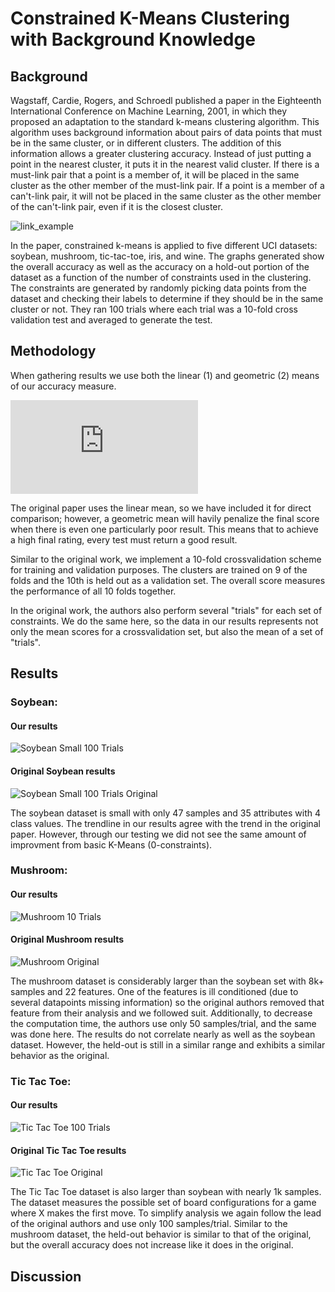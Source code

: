 # Constrained K-Means Clustering with Background Knowledge

## Background

Wagstaff, Cardie, Rogers, and Schroedl published a paper in the Eighteenth International Conference on Machine Learning, 2001, in which they proposed an adaptation to the standard k-means clustering algorithm. This algorithm uses background information about pairs of data points that must be in the same cluster, or in different clusters. The addition of this information allows a greater clustering accuracy. Instead of just putting a point in the nearest cluster, it puts it in the nearest valid cluster. If there is a must-link pair that a point is a member of, it will be placed in the same cluster as the other member of the must-link pair. If a point is a member of a can't-link pair, it will not be placed in the same cluster as the other member of the can't-link pair, even if it is the closest cluster. 

![link_example](figures/link_violation_example.png)

In the paper, constrained k-means is applied to five different UCI datasets: soybean, mushroom, tic-tac-toe, iris, and wine. The graphs generated show the overall accuracy as well as the accuracy on a hold-out portion of the dataset as a function of the number of constraints used in the clustering. The constraints are generated by randomly picking data points from the dataset and checking their labels to determine if they should be in the same cluster or not. They ran 100 trials where each trial was a 10-fold cross validation test and averaged to generate the test.

## Methodology

When gathering results we use both the linear (1) and geometric (2) means of our accuracy measure.

![mean_eqs](http://www.sciweavers.org/tex2img.php?eq=%281%29%5Cquad%5Cmu%20%26%3D%20%5Cfrac%7B1%7D%7Bn%7D%5Csum_%7Bi%3D1%7D%5E%7Bn%7Df%28x_i%2Cy_i%29%5C%5C%0A%282%29%5Cquad%5Cmu%20%26%3D%20%5Csqrt%5B%5Cleftroot%7B-1%7D%5Cuproot%7B1%7Dn%5D%7B%5Cprod_%7Bi%3D1%7D%5E%7Bn%7Df%28x_i%2Cy_i%29%7D&bc=White&fc=Black&im=jpg&fs=12&ff=arev&edit=0)

The original paper uses the linear mean, so we have included it for direct comparison; however, a geometric mean will havily penalize the final score when there is even one particularly poor result. This means that to achieve a high final rating, every test must return a good result.

Similar to the original work, we implement a 10-fold crossvalidation scheme for training and validation purposes. The clusters are trained on 9 of the folds and the 10th is held out as a validation set. The overall score measures the performance of all 10 folds together. 

In the original work, the authors also perform several "trials" for each set of constraints. We do the same here, so the data in our results represents not only the mean scores for a crossvalidation set, but also the mean of a set of "trials".

## Results
### Soybean:
#### Our results
![Soybean Small 100 Trials](figures/soybean_small_100trials.png)

#### Original Soybean results
![Soybean Small 100 Trials Original](figures/soybean_original.png)

The soybean dataset is small with only 47 samples and 35 attributes with 4 class values. The trendline in our results agree with the trend in the original paper. However, through our testing we did not see the same amount of improvment from basic K-Means (0-constraints).

### Mushroom:
#### Our results
![Mushroom 10 Trials](figures/mushroom_10_trials.png)

#### Original Mushroom results
![Mushroom Original](figures/mushroom_original.PNG)

The mushroom dataset is considerably larger than the soybean set with 8k+ samples and 22 features. One of the features is ill conditioned (due to several datapoints missing information) so the original authors removed that feature from their analysis and we followed suit. Additionally, to decrease the computation time, the authors use only 50 samples/trial, and the same was done here. The results do not correlate nearly as well as the soybean dataset. However, the held-out is still in a similar range and exhibits a similar behavior as the original.

### Tic Tac Toe:
#### Our results
![Tic Tac Toe 100 Trials](figures/tictactoe_100_trials.png)

#### Original Tic Tac Toe results
![Tic Tac Toe Original](figures/tictactoe_original.PNG)

The Tic Tac Toe dataset is also larger than soybean with nearly 1k samples. The dataset measures the possible set of board configurations for a game where X makes the first move. To simplify analysis we again follow the lead of the original authors and use only 100 samples/trial. Similar to the mushroom dataset, the held-out behavior is similar to that of the original, but the overall accuracy does not increase like it does in the original.

## Discussion